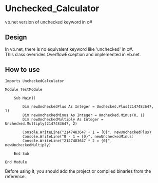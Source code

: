 # Unchecked_Calculator
vb.net version of unchecked keyword in c#

## Design
In vb.net, there is no equivalent keyword like 'unchecked' in c#. <br>
This class overrides OverflowException and implemented in vb.net.

## How to use
```vb.net
Imports UncheckedCalculator

Module TestModule

    Sub Main()

        Dim newUncheckedPlus As Integer = Unchecked.Plus(2147483647, 1)
        Dim newUncheckedMinus As Integer = Unchecked.Minus(0, 1)
        Dim newUncheckedMultiply As Integer = Unchecked.Multiply(2147483647, 2)

        Console.WriteLine("2147483647 + 1 = {0}", newUncheckedPlus)
        Console.WriteLine("0 - 1 = {0}", newUncheckedMinus)
        Console.WriteLine("2147483647 * 2 = {0}", newUncheckedMultiply)

    End Sub

End Module
```
Before using it, you should add the project or compiled binaries from the reference.

